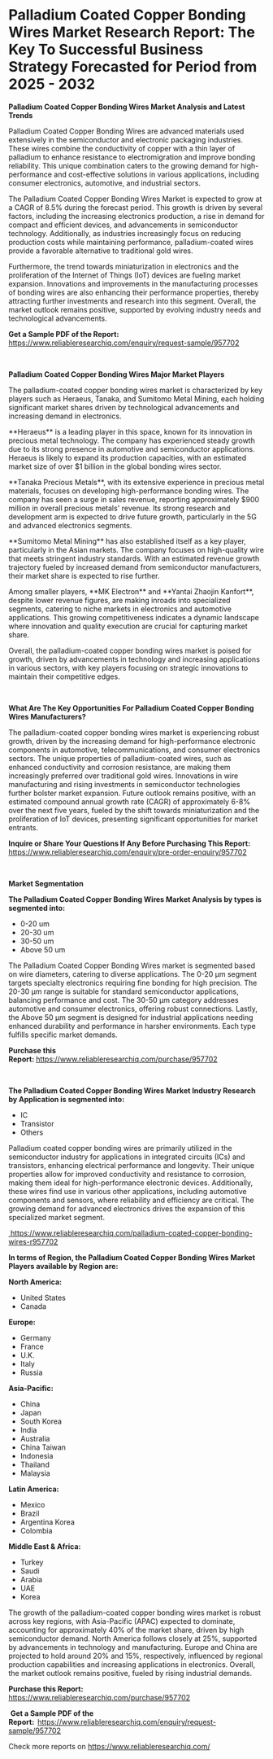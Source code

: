 <p><h1>Palladium Coated Copper Bonding Wires Market Research Report: The Key To Successful Business Strategy Forecasted for Period from 2025 - 2032</h1></p><p><strong>Palladium Coated Copper Bonding Wires Market Analysis and Latest Trends</strong></p>
<p><p>Palladium Coated Copper Bonding Wires are advanced materials used extensively in the semiconductor and electronic packaging industries. These wires combine the conductivity of copper with a thin layer of palladium to enhance resistance to electromigration and improve bonding reliability. This unique combination caters to the growing demand for high-performance and cost-effective solutions in various applications, including consumer electronics, automotive, and industrial sectors.</p><p>The Palladium Coated Copper Bonding Wires Market is expected to grow at a CAGR of 8.5% during the forecast period. This growth is driven by several factors, including the increasing electronics production, a rise in demand for compact and efficient devices, and advancements in semiconductor technology. Additionally, as industries increasingly focus on reducing production costs while maintaining performance, palladium-coated wires provide a favorable alternative to traditional gold wires.</p><p>Furthermore, the trend towards miniaturization in electronics and the proliferation of the Internet of Things (IoT) devices are fueling market expansion. Innovations and improvements in the manufacturing processes of bonding wires are also enhancing their performance properties, thereby attracting further investments and research into this segment. Overall, the market outlook remains positive, supported by evolving industry needs and technological advancements.</p></p>
<p><strong>Get a Sample PDF of the Report:&nbsp;</strong> <a href="https://www.reliableresearchiq.com/enquiry/request-sample/957702?utm_campaign=1996&utm_medium=2&utm_source=Github&utm_content=ia&utm_term=30012025&utm_id=palladium-coated-copper-bonding-wires">https://www.reliableresearchiq.com/enquiry/request-sample/957702</a></p>
<p>&nbsp;</p>
<p><strong>Palladium Coated Copper Bonding Wires Major Market Players</strong></p>
<p><p>The palladium-coated copper bonding wires market is characterized by key players such as Heraeus, Tanaka, and Sumitomo Metal Mining, each holding significant market shares driven by technological advancements and increasing demand in electronics.</p><p>**Heraeus** is a leading player in this space, known for its innovation in precious metal technology. The company has experienced steady growth due to its strong presence in automotive and semiconductor applications. Heraeus is likely to expand its production capacities, with an estimated market size of over $1 billion in the global bonding wires sector.</p><p>**Tanaka Precious Metals**, with its extensive experience in precious metal materials, focuses on developing high-performance bonding wires. The company has seen a surge in sales revenue, reporting approximately $900 million in overall precious metals' revenue. Its strong research and development arm is expected to drive future growth, particularly in the 5G and advanced electronics segments.</p><p>**Sumitomo Metal Mining** has also established itself as a key player, particularly in the Asian markets. The company focuses on high-quality wire that meets stringent industry standards. With an estimated revenue growth trajectory fueled by increased demand from semiconductor manufacturers, their market share is expected to rise further.</p><p>Among smaller players, **MK Electron** and **Yantai Zhaojin Kanfort**, despite lower revenue figures, are making inroads into specialized segments, catering to niche markets in electronics and automotive applications. This growing competitiveness indicates a dynamic landscape where innovation and quality execution are crucial for capturing market share.</p><p>Overall, the palladium-coated copper bonding wires market is poised for growth, driven by advancements in technology and increasing applications in various sectors, with key players focusing on strategic innovations to maintain their competitive edges.</p></p>
<p>&nbsp;</p>
<p><strong>What Are The Key Opportunities For Palladium Coated Copper Bonding Wires Manufacturers?</strong></p>
<p><p>The palladium-coated copper bonding wires market is experiencing robust growth, driven by the increasing demand for high-performance electronic components in automotive, telecommunications, and consumer electronics sectors. The unique properties of palladium-coated wires, such as enhanced conductivity and corrosion resistance, are making them increasingly preferred over traditional gold wires. Innovations in wire manufacturing and rising investments in semiconductor technologies further bolster market expansion. Future outlook remains positive, with an estimated compound annual growth rate (CAGR) of approximately 6-8% over the next five years, fueled by the shift towards miniaturization and the proliferation of IoT devices, presenting significant opportunities for market entrants.</p></p>
<p><strong>Inquire or Share Your Questions If Any Before Purchasing This Report:</strong> <a href="https://www.reliableresearchiq.com/enquiry/pre-order-enquiry/957702?utm_campaign=1996&utm_medium=2&utm_source=Github&utm_content=ia&utm_term=30012025&utm_id=palladium-coated-copper-bonding-wires">https://www.reliableresearchiq.com/enquiry/pre-order-enquiry/957702</a></p>
<p>&nbsp;</p>
<p><strong>Market Segmentation</strong></p>
<p><strong>The Palladium Coated Copper Bonding Wires Market Analysis by types is segmented into:</strong></p>
<p><ul><li>0-20 um</li><li>20-30 um</li><li>30-50 um</li><li>Above 50 um</li></ul></p>
<p><p>The Palladium Coated Copper Bonding Wires market is segmented based on wire diameters, catering to diverse applications. The 0-20 µm segment targets specialty electronics requiring fine bonding for high precision. The 20-30 µm range is suitable for standard semiconductor applications, balancing performance and cost. The 30-50 µm category addresses automotive and consumer electronics, offering robust connections. Lastly, the Above 50 µm segment is designed for industrial applications needing enhanced durability and performance in harsher environments. Each type fulfills specific market demands.</p></p>
<p><strong>Purchase this Report:&nbsp;</strong><a href="https://www.reliableresearchiq.com/purchase/957702?utm_campaign=1996&utm_medium=2&utm_source=Github&utm_content=ia&utm_term=30012025&utm_id=palladium-coated-copper-bonding-wires">https://www.reliableresearchiq.com/purchase/957702</a></p>
<p>&nbsp;</p>
<p><strong>The Palladium Coated Copper Bonding Wires Market Industry Research by Application is segmented into:</strong></p>
<p><ul><li>IC</li><li>Transistor</li><li>Others</li></ul></p>
<p><p>Palladium coated copper bonding wires are primarily utilized in the semiconductor industry for applications in integrated circuits (ICs) and transistors, enhancing electrical performance and longevity. Their unique properties allow for improved conductivity and resistance to corrosion, making them ideal for high-performance electronic devices. Additionally, these wires find use in various other applications, including automotive components and sensors, where reliability and efficiency are critical. The growing demand for advanced electronics drives the expansion of this specialized market segment.</p></p>
<p><a href="https://www.reliableresearchiq.com/palladium-coated-copper-bonding-wires-r957702?utm_campaign=1996&utm_medium=2&utm_source=Github&utm_content=ia&utm_term=30012025&utm_id=palladium-coated-copper-bonding-wires">&nbsp;https://www.reliableresearchiq.com/palladium-coated-copper-bonding-wires-r957702</a></p>
<p><strong>In terms of Region, the Palladium Coated Copper Bonding Wires Market Players available by Region are:</strong></p>
<p>
    <p> <strong> North America: </strong>
        <ul>
            <li>United States</li>
            <li>Canada</li>
        </ul>
        </p> 
    <p> <strong> Europe: </strong>
        <ul>
            <li>Germany</li>
            <li>France</li>
            <li>U.K.</li>
            <li>Italy</li>
            <li>Russia</li>
        </ul>
        </p> 
    <p> <strong> Asia-Pacific: </strong>
        <ul>
            <li>China</li>
            <li>Japan</li>
            <li>South Korea</li>
            <li>India</li>
            <li>Australia</li>
            <li>China Taiwan</li>
            <li>Indonesia</li>
            <li>Thailand</li>
            <li>Malaysia</li>
        </ul>
        </p> 
    <p> <strong> Latin America: </strong>
        <ul>
            <li>Mexico</li>
            <li>Brazil</li>
            <li>Argentina Korea</li>
            <li>Colombia</li>
        </ul>
        </p> 
    <p> <strong> Middle East & Africa: </strong>
        <ul>
            <li>Turkey</li>
            <li>Saudi</li>
            <li>Arabia</li>
            <li>UAE</li>
            <li>Korea</li>
        </ul>
    </p>
    </p>
<p><p>The growth of the palladium-coated copper bonding wires market is robust across key regions, with Asia-Pacific (APAC) expected to dominate, accounting for approximately 40% of the market share, driven by high semiconductor demand. North America follows closely at 25%, supported by advancements in technology and manufacturing. Europe and China are projected to hold around 20% and 15%, respectively, influenced by regional production capabilities and increasing applications in electronics. Overall, the market outlook remains positive, fueled by rising industrial demands.</p></p>
<p><strong>Purchase this Report: </strong><a href="https://www.reliableresearchiq.com/purchase/957702?utm_campaign=1996&utm_medium=2&utm_source=Github&utm_content=ia&utm_term=30012025&utm_id=palladium-coated-copper-bonding-wires">https://www.reliableresearchiq.com/purchase/957702</a></p>
<p>&nbsp;<strong>Get a Sample PDF of the Report:&nbsp;&nbsp;</strong><a href="https://www.reliableresearchiq.com/enquiry/request-sample/957702?utm_campaign=1996&utm_medium=2&utm_source=Github&utm_content=ia&utm_term=30012025&utm_id=palladium-coated-copper-bonding-wires">https://www.reliableresearchiq.com/enquiry/request-sample/957702</a></p>
<p><strong></strong></p>
<p>Check more reports on <a href="https://www.reliableresearchiq.com/?utm_campaign=1996&utm_medium=2&utm_source=Github&utm_content=ia&utm_term=30012025&utm_id=palladium-coated-copper-bonding-wires">https://www.reliableresearchiq.com/</a></p>